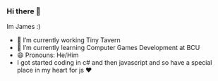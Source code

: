 ### Hi there 👋

Im James :)

- 🔭 I’m currently working Tiny Tavern
- 🌱 I’m currently learning Computer Games Development at BCU
- 😄 Pronouns: He/Him
- I got started coding in c# and then javascript and so have a special place in my heart for js ❤️
